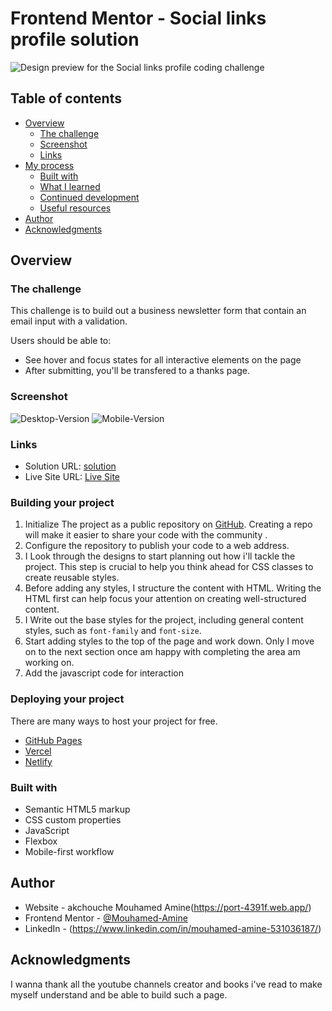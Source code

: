 # Frontend Mentor - Social links profile solution

![Design preview for the Social links profile coding challenge](./design/desktop-design.jpg)

## Table of contents

- [Overview](#overview)
  - [The challenge](#the-challenge)
  - [Screenshot](#screenshot)
  - [Links](#links)
- [My process](#my-process)
  - [Built with](#built-with)
  - [What I learned](#what-i-learned)
  - [Continued development](#continued-development)
  - [Useful resources](#useful-resources)
- [Author](#author)
- [Acknowledgments](#acknowledgments)


## Overview

### The challenge
This challenge is to build out a business newsletter form that contain an email input with a validation.

Users should be able to:

- See hover and focus states for all interactive elements on the page
- After submitting, you'll be transfered to a thanks page.

### Screenshot

![Desktop-Version](./design/desktop-design.JPG)
![Mobile-Version](./design/mobile-design.JPG)


### Links

- Solution URL: [solution](https://www.frontendmentor.io/solutions/responsive-newsletter-a1SCKJB9Rv)
- Live Site URL: [Live Site](https://business-news-letter.vercel.app)

### Building your project

1. Initialize The project as a public repository on [GitHub](https://github.com/). Creating a repo will make it easier to share your code with the community .
2. Configure the repository to publish your code to a web address. 
3. I Look through the designs to start planning out how i'll tackle the project. This step is crucial to help you think ahead for CSS classes to create reusable styles.
4. Before adding any styles, I structure the content with HTML. Writing the HTML first can help focus your attention on creating well-structured content.
5. I Write out the base styles for the project, including general content styles, such as `font-family` and `font-size`.
6. Start adding styles to the top of the page and work down. Only I move on to the next section once am happy with completing the area am working on.
7. Add the javascript code for interaction

### Deploying your project

There are many ways to host your project for free.

- [GitHub Pages](https://pages.github.com/)
- [Vercel](https://vercel.com/)
- [Netlify](https://www.netlify.com/)

### Built with

- Semantic HTML5 markup
- CSS custom properties
- JavaScript
- Flexbox
- Mobile-first workflow


## Author

- Website - akchouche Mouhamed Amine(https://port-4391f.web.app/)
- Frontend Mentor - [@Mouhamed-Amine](https://www.frontendmentor.io/profile/yourusername)
- LinkedIn - (https://www.linkedin.com/in/mouhamed-amine-531036187/)


## Acknowledgments

I wanna thank all the youtube channels creator and books i've read to make myself understand and be able to build such a page.
